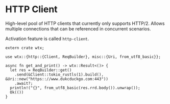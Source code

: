 # HTTP Client

High-level pool of HTTP clients that currently only supports HTTP/2. Allows multiple connections that can be referenced in concurrent scenarios.

Activation feature is called `http-client`.

```rust,edition2021,no_run
extern crate wtx;

use wtx::{http::{Client, ReqBuilder}, misc::{Uri, from_utf8_basic}};

async fn get_and_print() -> wtx::Result<()> {
  let res = ReqBuilder::get()
    .send(&Client::tokio_rustls(1).build(), &Uri::new("https:://www.dukcduckgo.com:443"))
    .await?;
  println!("{}", from_utf8_basic(res.rrd.body()).unwrap());
  Ok(())
}
```